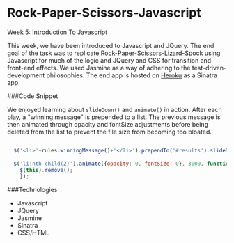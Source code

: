 Rock-Paper-Scissors-Javascript
==============================

Week 5: Introduction To Javascript

This week, we have been introduced to Javascript and JQuery.  The end goal of the task was to replicate [Rock-Paper-Scissors-Lizard-Spock](http://en.wikipedia.org/wiki/Rock-paper-scissors-lizard-Spock) using Javascript for much of the logic and JQuery and CSS for transition and front-end effects.  We used Jasmine as a way of adhering to the test-driven-development philosophies.  The end app is hosted on [Heroku](https://hidden-chamber-8418.herokuapp.com/) as a Sinatra app.

###Code Snippet

We enjoyed learning about ```slideDown()``` and ```animate()``` in action.  After each play, a "winning message" is prepended to a list.  The previous message is then animated through opacity and fontSize adjustments before being deleted from the list to prevent the file size from becoming too bloated.

``` javascript

  $('<li>'+rules.winningMessage()+'</li>').prependTo('#results').slideDown(1000);      
  
  $('li:nth-child(2)').animate({opacity: 0, fontSize: 0}, 3000, function(){
    $(this).remove();
    });

```


###Technologies
- Javascript
- JQuery
- Jasmine
- Sinatra
- CSS/HTML